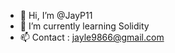- 👋 Hi, I’m @JayP11
- 🌱 I’m currently learning Solidity
- 📫 Contact : jayle9866@gmail.com

<!---
JayP11/JayP11 is a ✨ special ✨ repository because its `README.md` (this file) appears on your GitHub profile.
You can click the Preview link to take a look at your changes.
--->
